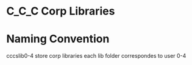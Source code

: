 # C_C_C Corp Libraries

# Naming Convention
cccslib0-4 store corp libraries
each lib folder correspondes to user 0-4

